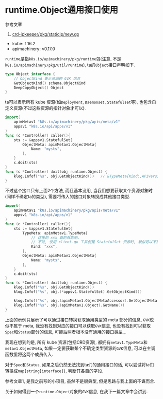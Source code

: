 # runtime.Object通用接口使用

参考文章

1. [crd-ipkeeper/pkg/staticip/new.go](https://github.com/generals-space/crd-ipkeeper/blob/ccdf7e693a4edf309db551e90ab94e5411caf270/pkg/staticip/new.go#L50)

- kube: 1.16.2
- apimachinery: v0.17.0

`runtime`是指`k8s.io/apimachinery/pkg/runtime`包(注意, 不是`k8s.io/apimachinery/pkg/util/runtime`), ta的`Object`接口声明如下.

```go
type Object interface {
    // ObjectKind 表示资源的 GVK 信息
	GetObjectKind() schema.ObjectKind
	DeepCopyObject() Object
}
```

ta可以表示所有 kube 资源(如`Deployment`, `Daemonset`, `Statefulset`等), 也包含自定义资源(不过这些资源的指针对象才可以).

```go
import(
	apimMetav1 "k8s.io/apimachinery/pkg/apis/meta/v1"
	appsv1 "k8s.io/api/apps/v1"
)
func (c *Controller) caller(){
    sts := &appsv1.StatefulSet{
		ObjectMeta: apimMetav1.ObjectMeta{
			Name: "mysts",
		},
	}
	c.doit(sts)
}
func (c *Controller) doit(obj runtime.Object) {
    klog.Infof("%s", obj.GetObjectKind())   // &TypeMeta{Kind:,APIVersion:,}
}
```

不过这个接口只有上面2个方法, 而且基本没用, 当我们想要获取某个资源对象时(同样不确定ta的类型), 需要将传入的接口对象转换成其他接口类型.

```go
import(
	apimMetav1 "k8s.io/apimachinery/pkg/apis/meta/v1"
	appsv1 "k8s.io/api/apps/v1"
)
func (c *Controller) caller(){
	sts := &appsv1.StatefulSet{
		TypeMeta: apimMetav1.TypeMeta{
            // 这里的 xxx 真的有影响.
            // 不过, 使用 client-go 工具创建 StatefulSet 资源时, 貌似可以不用指定 TypeMeta{} 部分
            Kind: "xxx",    
		},
		ObjectMeta: apimMetav1.ObjectMeta{
			Name: "mysts",
		},
	}
	c.doit(sts)
}
func (c *Controller) doit(obj runtime.Object) {
    klog.Infof("%s", obj.GetObjectKind())                                               // &TypeMeta{Kind:xxx,APIVersion:,}
    klog.Infof("%s", obj.(*appsv1.StatefulSet).GetObjectKind())                         // &TypeMeta{Kind:xxx,APIVersion:,}

    klog.Infof("%s", obj.(apimMetav1.ObjectMetaAccessor).GetObjectMeta().GetName())     // mysts
    klog.Infof("%s", obj.(apimMetav1.Object).GetName())                                 // mysts
}
```

上面的示例只展示了可以通过接口转换获取通用类型的 meta 部分的信息, `GVK`貌似不属于 meta, 我没有找到对应的接口可以获取`GVK`信息, 也没有找到可以获取`Spec`和`Status`部分的信息, 可能后两者根本没有通用的接口类型...

我现在想到的是, 所有 kube 资源(包括CRD资源), 都拥有`metav1.TypeMeta`和`metav1.ObjectMeta`, 如果一定要获取某个不确定类型资源的`GVK`信息, 可以在主调函数里将这两个成员传入.

对于`Spec`和`Status`, 如果之后仍然无法找到ta们的通用接口的话, 可以尝试将ta们转换成`map[string]interface{}`, 判断其各自的字段.

参考文章1, 是我之前写的小项目, 虽然不是很典型, 但是思路与我上面的不谋而合.

关于如何得到一个`runtime.Object`对象的`GVK`信息, 在我下一篇文章中会讲到.
